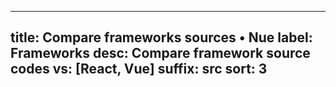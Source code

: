 
---
title: Compare frameworks sources • Nue
label: Frameworks
desc: Compare framework source codes
vs: [React, Vue]
suffix: src
sort: 3
---
